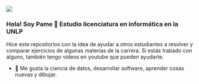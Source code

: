 ![](https://giphy.com/gifs/nbctitangames-nbc-premiere-titan-games-4GXUa4U05Q0JAM972c)

### Hola! Soy Pame 👋 Estudio licenciatura en informática en la UNLP

Hice este repositorios con la idea de ayudar a otros estudiantes a resolver y comparar ejercicios de algunas materias de la carrera. Si estás trabado con alguno, también tengo videos en youtube que pueden ayudarte. 

- 🌱 Me gusta la ciencia de datos, desarrollar software, aprender cosas nuevas y dibujar.
  
<!--
**pamelaAHeredia/pamelaAHeredia** is a ✨ _special_ ✨ repository because its `README.md` (this file) appears on your GitHub profile.

Here are some ideas to get you started:

- 🔭 I’m currently working on ...
- 🌱 I’m currently learning ...
- 👯 I’m looking to collaborate on ...
- 🤔 I’m looking for help with ...
- 💬 Ask me about ...
- 📫 How to reach me: ...
- 😄 Pronouns: ...
- ⚡ Fun fact: ...
-->
